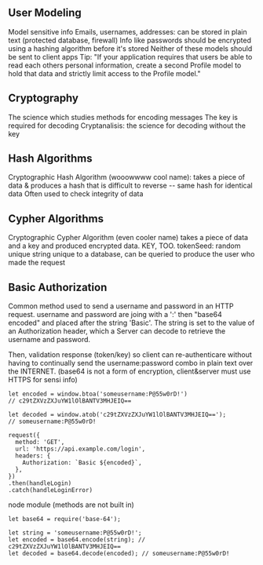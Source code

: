 ## User Modeling

Model sensitive info 
Emails, usernames, addresses: can be stored in plain text (protected database, firewall)
Info like passwords should be encrypted using a hashing algorithm before it's stored
Neither of these models should be sent to client apps
Tip: "If your application requires that users be able to read each others personal information, create a second Profile model to hold that data and strictly limit access to the Profile model."

## Cryptography
The science which studies methods for encoding messages
The key is required for decoding
Cryptanalisis: the science for decoding without the key

## Hash Algorithms
Cryptographic Hash Algorithm (wooowwww cool name): takes a piece of data & produces a hash that is difficult to reverse -- same hash for identical data
Often used to check integrity of data

## Cypher Algorithms
Cryptographic Cypher Algorithm (even cooler name) takes a piece of data and a key and produced encrypted data. KEY, TOO.
tokenSeed: random unique string unique to a database, can be queried to produce the user who made the request

## Basic Authorization
Common method used to send a username and password in an HTTP request.
username and password are joing with a ':' then "base64 encoded" and placed after the string 'Basic'. The string is set to the value of an Authorization  header, which a Server can decode to retrieve the username and password.

Then, validation response (token/key) so client can re-authenticare without having to continually send the username:password combo in plain text over the INTERNET. (base64 is not a form of encryption, client&server must use HTTPS for sensi info)

    let encoded = window.btoa('someusername:P@55w0rD!')
    // c29tZXVzZXJuYW1lOlBANTV3MHJEIQ==

    let decoded = window.atob('c29tZXVzZXJuYW1lOlBANTV3MHJEIQ==');
    // someusername:P@55w0rD!

    request({
      method: 'GET',
      url: 'https://api.example.com/login',
      headers: {
        Authorization: `Basic ${encoded}`,
      },
    })
    .then(handleLogin)
    .catch(handleLoginError)

node module (methods are not built in)

    let base64 = require('base-64');

    let string = 'someusername:P@55w0rD!';
    let encoded = base64.encode(string); // c29tZXVzZXJuYW1lOlBANTV3MHJEIQ==
    let decoded = base64.decode(encoded); // someusername:P@55w0rD!